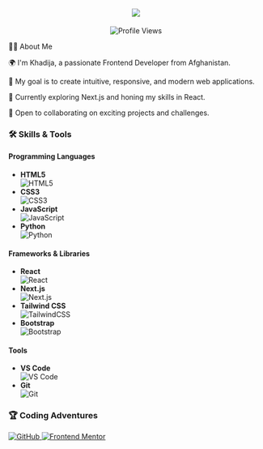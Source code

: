 
<!---
khaduj03/khaduj03 is a ✨ special ✨ repository because its `README.md` (this file) appears on your GitHub profile.
You can click the Preview link to take a look at your changes.
--->

<h1 align="center"> <a href="https://git.io/typing-svg"> <img src="https://readme-typing-svg.herokuapp.com?lines=Hi+there!+👋;I'm+Khadija!;Welcome+to+my+GitHub+profile!&center=true&size=30"> </a> </h1> <p align="center"> <img src="https://komarev.com/ghpvc/?username=khaduj03&color=brightgreen" alt="Profile Views" /> </p>
👩‍💻 About Me

🌍 I'm Khadija, a passionate Frontend Developer from Afghanistan.

🎯 My goal is to create intuitive, responsive, and modern web applications.

🌱 Currently exploring Next.js and honing my skills in React.

🤝 Open to collaborating on exciting projects and challenges.


### 🛠️ Skills & Tools

#### Programming Languages
- **HTML5**  
  ![HTML5](https://img.shields.io/badge/HTML-E34F26?style=for-the-badge&logo=html5&logoColor=white)
- **CSS3**  
  ![CSS3](https://img.shields.io/badge/CSS-1572B6?style=for-the-badge&logo=css3&logoColor=white)
- **JavaScript**  
  ![JavaScript](https://img.shields.io/badge/JavaScript-F7DF1E?style=for-the-badge&logo=javascript&logoColor=black)
- **Python**  
  ![Python](https://img.shields.io/badge/Python-3776AB?style=for-the-badge&logo=python&logoColor=white)

#### Frameworks & Libraries
- **React**  
  ![React](https://img.shields.io/badge/React-20232A?style=for-the-badge&logo=react&logoColor=61DAFB)
- **Next.js**  
  ![Next.js](https://img.shields.io/badge/Next.js-000000?style=for-the-badge&logo=nextdotjs&logoColor=white)
- **Tailwind CSS**  
  ![TailwindCSS](https://img.shields.io/badge/TailwindCSS-06B6D4?style=for-the-badge&logo=tailwindcss&logoColor=white)
- **Bootstrap**  
  ![Bootstrap](https://img.shields.io/badge/Bootstrap-563D7C?style=for-the-badge&logo=bootstrap&logoColor=white)

#### Tools
- **VS Code**  
  ![VS Code](https://img.shields.io/badge/VS%20Code-007ACC?style=for-the-badge&logo=visualstudiocode&logoColor=white)
- **Git**  
  ![Git](https://img.shields.io/badge/Git-F05032?style=for-the-badge&logo=git&logoColor=white)

### 🏆 Coding Adventures
<p> <a href="https://github.com/khaduj03" target="_blank"> <img src="https://img.shields.io/badge/GitHub-khaduj03-181717?style=for-the-badge&logo=github&logoColor=white" alt="GitHub"> </a> <a href="https://www.frontendmentor.io/profile/khaduj03" target="_blank"> <img src="https://img.shields.io/badge/Frontend_Mentor-141620?style=for-the-badge&logo=frontendmentor&logoColor=white" alt="Frontend Mentor"> </a> </p>
